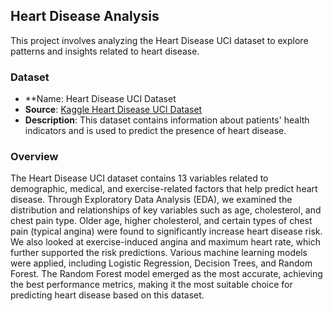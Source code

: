 ## Heart Disease Analysis

This project involves analyzing the Heart Disease UCI dataset to explore patterns and insights related to heart disease.

### Dataset
- **Name: Heart Disease UCI Dataset
- **Source**: [Kaggle Heart Disease UCI Dataset](https://www.kaggle.com/datasets/ronitf/heart-disease-uci)
- **Description**: This dataset contains information about patients' health indicators and is used to predict the presence of heart disease.

### Overview
The Heart Disease UCI dataset contains 13 variables related to demographic, medical, and exercise-related factors that help predict heart disease. Through Exploratory Data Analysis (EDA), we examined the distribution and relationships of key variables such as age, cholesterol, and chest pain type. Older age, higher cholesterol, and certain types of chest pain (typical angina) were found to significantly increase heart disease risk. We also looked at exercise-induced angina and maximum heart rate, which further supported the risk predictions. Various machine learning models were applied, including Logistic Regression, Decision Trees, and Random Forest. The Random Forest model emerged as the most accurate, achieving the best performance metrics, making it the most suitable choice for predicting heart disease based on this dataset.
